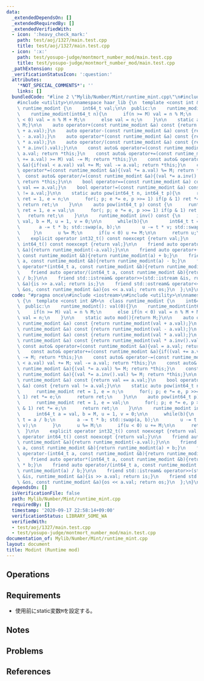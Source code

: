 ```yaml
---
data:
  _extendedDependsOn: []
  _extendedRequiredBy: []
  _extendedVerifiedWith:
  - icon: ':heavy_check_mark:'
    path: test/aoj/1327/main.test.cpp
    title: test/aoj/1327/main.test.cpp
  - icon: ':x:'
    path: test/yosupo-judge/montmort_number_mod/main.test.cpp
    title: test/yosupo-judge/montmort_number_mod/main.test.cpp
  _pathExtension: cpp
  _verificationStatusIcon: ':question:'
  attributes:
    '*NOT_SPECIAL_COMMENTS*': ''
    links: []
  bundledCode: "#line 2 \"Mylib/Number/Mint/runtime_mint.cpp\"\n#include <iostream>\n\
    #include <utility>\n\nnamespace haar_lib {\n  template <const int &M>\n  class\
    \ runtime_modint {\n    int64_t val;\n\n  public:\n    runtime_modint(): val(0){}\n\
    \    runtime_modint(int64_t n){\n      if(n >= M) val = n % M;\n      else if(n\
    \ < 0) val = n % M + M;\n      else val = n;\n    }\n\n    static auto mod(){return\
    \ M;}\n\n    auto operator+(const runtime_modint &a) const {return runtime_modint(val\
    \ + a.val);}\n    auto operator-(const runtime_modint &a) const {return runtime_modint(val\
    \ - a.val);}\n    auto operator*(const runtime_modint &a) const {return runtime_modint(val\
    \ * a.val);}\n    auto operator/(const runtime_modint &a) const {return runtime_modint(val\
    \ * a.inv().val);}\n\n    const auto& operator=(const runtime_modint &a){val =\
    \ a.val; return *this;}\n    const auto& operator+=(const runtime_modint &a){if((val\
    \ += a.val) >= M) val -= M; return *this;}\n    const auto& operator-=(const runtime_modint\
    \ &a){if(val < a.val) val += M; val -= a.val; return *this;}\n    const auto&\
    \ operator*=(const runtime_modint &a){(val *= a.val) %= M; return *this;}\n  \
    \  const auto& operator/=(const runtime_modint &a){(val *= a.inv().val) %= M;\
    \ return *this;}\n\n    bool operator==(const runtime_modint &a) const {return\
    \ val == a.val;}\n    bool operator!=(const runtime_modint &a) const {return val\
    \ != a.val;}\n\n    static auto pow(int64_t n, int64_t p){\n      runtime_modint\
    \ ret = 1, e = n;\n      for(; p; e *= e, p >>= 1) if(p & 1) ret *= e;\n     \
    \ return ret;\n    }\n\n    auto pow(int64_t p) const {\n      runtime_modint\
    \ ret = 1, e = val;\n      for(; p; e *= e, p >>= 1) if(p & 1) ret *= e;\n   \
    \   return ret;\n    }\n\n    runtime_modint inv() const {\n      int64_t a =\
    \ val, b = M, u = 1, v = 0;\n\n      while(b){\n        int64_t t = a / b;\n \
    \       a -= t * b; std::swap(a, b);\n        u -= t * v; std::swap(u, v);\n \
    \     }\n      u %= M;\n      if(u < 0) u += M;\n\n      return u;\n    }\n\n\
    \    explicit operator int32_t() const noexcept {return val;}\n    explicit operator\
    \ int64_t() const noexcept {return val;}\n\n    friend auto operator-(const runtime_modint\
    \ &a){return runtime_modint(-a.val);}\n\n    friend auto operator+(int64_t a,\
    \ const runtime_modint &b){return runtime_modint(a) + b;}\n    friend auto operator-(int64_t\
    \ a, const runtime_modint &b){return runtime_modint(a) - b;}\n    friend auto\
    \ operator*(int64_t a, const runtime_modint &b){return runtime_modint(a) * b;}\n\
    \    friend auto operator/(int64_t a, const runtime_modint &b){return runtime_modint(a)\
    \ / b;}\n\n    friend std::istream& operator>>(std::istream &is, runtime_modint\
    \ &a){is >> a.val; return is;}\n    friend std::ostream& operator<<(std::ostream\
    \ &os, const runtime_modint &a){os << a.val; return os;}\n  };\n}\n"
  code: "#pragma once\n#include <iostream>\n#include <utility>\n\nnamespace haar_lib\
    \ {\n  template <const int &M>\n  class runtime_modint {\n    int64_t val;\n\n\
    \  public:\n    runtime_modint(): val(0){}\n    runtime_modint(int64_t n){\n \
    \     if(n >= M) val = n % M;\n      else if(n < 0) val = n % M + M;\n      else\
    \ val = n;\n    }\n\n    static auto mod(){return M;}\n\n    auto operator+(const\
    \ runtime_modint &a) const {return runtime_modint(val + a.val);}\n    auto operator-(const\
    \ runtime_modint &a) const {return runtime_modint(val - a.val);}\n    auto operator*(const\
    \ runtime_modint &a) const {return runtime_modint(val * a.val);}\n    auto operator/(const\
    \ runtime_modint &a) const {return runtime_modint(val * a.inv().val);}\n\n   \
    \ const auto& operator=(const runtime_modint &a){val = a.val; return *this;}\n\
    \    const auto& operator+=(const runtime_modint &a){if((val += a.val) >= M) val\
    \ -= M; return *this;}\n    const auto& operator-=(const runtime_modint &a){if(val\
    \ < a.val) val += M; val -= a.val; return *this;}\n    const auto& operator*=(const\
    \ runtime_modint &a){(val *= a.val) %= M; return *this;}\n    const auto& operator/=(const\
    \ runtime_modint &a){(val *= a.inv().val) %= M; return *this;}\n\n    bool operator==(const\
    \ runtime_modint &a) const {return val == a.val;}\n    bool operator!=(const runtime_modint\
    \ &a) const {return val != a.val;}\n\n    static auto pow(int64_t n, int64_t p){\n\
    \      runtime_modint ret = 1, e = n;\n      for(; p; e *= e, p >>= 1) if(p &\
    \ 1) ret *= e;\n      return ret;\n    }\n\n    auto pow(int64_t p) const {\n\
    \      runtime_modint ret = 1, e = val;\n      for(; p; e *= e, p >>= 1) if(p\
    \ & 1) ret *= e;\n      return ret;\n    }\n\n    runtime_modint inv() const {\n\
    \      int64_t a = val, b = M, u = 1, v = 0;\n\n      while(b){\n        int64_t\
    \ t = a / b;\n        a -= t * b; std::swap(a, b);\n        u -= t * v; std::swap(u,\
    \ v);\n      }\n      u %= M;\n      if(u < 0) u += M;\n\n      return u;\n  \
    \  }\n\n    explicit operator int32_t() const noexcept {return val;}\n    explicit\
    \ operator int64_t() const noexcept {return val;}\n\n    friend auto operator-(const\
    \ runtime_modint &a){return runtime_modint(-a.val);}\n\n    friend auto operator+(int64_t\
    \ a, const runtime_modint &b){return runtime_modint(a) + b;}\n    friend auto\
    \ operator-(int64_t a, const runtime_modint &b){return runtime_modint(a) - b;}\n\
    \    friend auto operator*(int64_t a, const runtime_modint &b){return runtime_modint(a)\
    \ * b;}\n    friend auto operator/(int64_t a, const runtime_modint &b){return\
    \ runtime_modint(a) / b;}\n\n    friend std::istream& operator>>(std::istream\
    \ &is, runtime_modint &a){is >> a.val; return is;}\n    friend std::ostream& operator<<(std::ostream\
    \ &os, const runtime_modint &a){os << a.val; return os;}\n  };\n}\n"
  dependsOn: []
  isVerificationFile: false
  path: Mylib/Number/Mint/runtime_mint.cpp
  requiredBy: []
  timestamp: '2020-09-17 22:58:14+09:00'
  verificationStatus: LIBRARY_SOME_WA
  verifiedWith:
  - test/aoj/1327/main.test.cpp
  - test/yosupo-judge/montmort_number_mod/main.test.cpp
documentation_of: Mylib/Number/Mint/runtime_mint.cpp
layout: document
title: Modint (Runtime mod)
---
```


## Operations

## Requirements

-  使用前にstatic変数`M`を設定する。

## Notes

## Problems

## References
